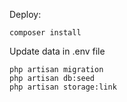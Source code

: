 Deploy:

```$xslt
composer install
```
Update data in .env file
```
php artisan migration
php artisan db:seed
php artisan storage:link
```
